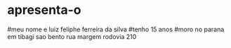# apresenta-o
#meu nome e luiz feliphe ferreira da silva 
#tenho 15 anos
#moro no parana em tibagi sao bento rua margem rodovia 210
